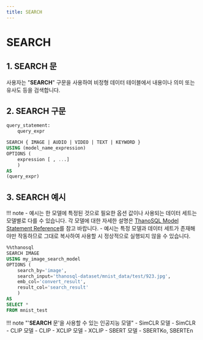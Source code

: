 ```yaml
---
title: SEARCH
---
```


# __SEARCH__

## __1. SEARCH 문__

사용자는 "__SEARCH__" 구문을 사용하여 비정형 데이터 테이블에서 내용이나 의미 또는 유사도 등을 검색합니다.

## __2. SEARCH 구문__

```sql
query_statement:
    query_expr

SEARCH { IMAGE | AUDIO | VIDEO | TEXT | KEYWORD }
USING (model_name_expression)
OPTIONS (
    expression [ , ...]
    )
AS
(query_expr)
```

## __3. SEARCH 예시__

!!! note
    - 예시는 한 모델에 특정된 것으로 필요한 옵션 값이나 사용되는 데이터 세트는 모델별로 다를 수 있습니다. 각 모델에 대한 자세한 설명은 [ThanoSQL Model Statement Reference](../reference/#thanosql-model-statement-reference)를 참고 바랍니다.
    - 예시는 특정 모델과 데이터 세트가 존재해야만 작동하므로 그대로 복사하여 사용할 시 정상적으로 실행되지 않을 수 있습니다.

```sql
%%thanosql
SEARCH IMAGE
USING my_image_search_model
OPTIONS (
    search_by='image',
    search_input='thanosql-dataset/mnist_data/test/923.jpg',
    emb_col='convert_result',
    result_col='search_result'
    )
AS
SELECT *
FROM mnist_test
```

!!! note "'__SEARCH__ 문'을 사용할 수 있는 인공지능 모델"
    - SimCLR 모델 - SimCLR
    - CLIP 모델 - CLIP
    - XCLIP 모델 - XCLIP
    - SBERT 모델 - SBERTKo, SBERTEn
